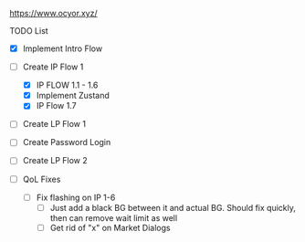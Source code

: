 https://www.ocyor.xyz/

TODO List

- [x] Implement Intro Flow
- [ ] Create IP Flow 1
  - [x] IP FLOW 1.1 - 1.6
  - [x] Implement Zustand
  - [x] IP Flow 1.7
- [ ] Create LP Flow 1
- [ ] Create Password Login
- [ ] Create LP Flow 2

- [ ] QoL Fixes
  - [ ] Fix flashing on IP 1-6
    - [ ] Just add a black BG between it and actual BG. Should fix quickly, then can remove wait limit as well
    - [ ] Get rid of "x" on Market Dialogs
